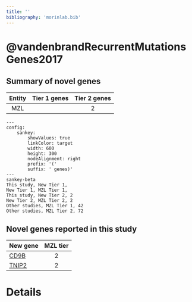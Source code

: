 ```yaml
---
title: ''
bibliography: 'morinlab.bib'
---
```


# @vandenbrandRecurrentMutationsGenes2017
## Summary of novel genes

|Entity| Tier 1 genes| Tier 2 genes|
|:-:|:-:|:-:|
|MZL||2|
```mermaid
---
config:
    sankey:
        showValues: true
        linkColor: target
        width: 600
        height: 300
        nodeAlignment: right
        prefix: '('
        suffix: ' genes)'
---
sankey-beta
This study, New Tier 1, 
New Tier 1, MZL Tier 1, 
This study, New Tier 2, 2
New Tier 2, MZL Tier 2, 2
Other studies, MZL Tier 1, 42
Other studies, MZL Tier 2, 72
```


## Novel genes reported in this study

|New gene|MZL tier|
|:-|:-:|
|[CD9B](CD9B)|2 |
|[TNIP2](TNIP2)|2 |

# Details

